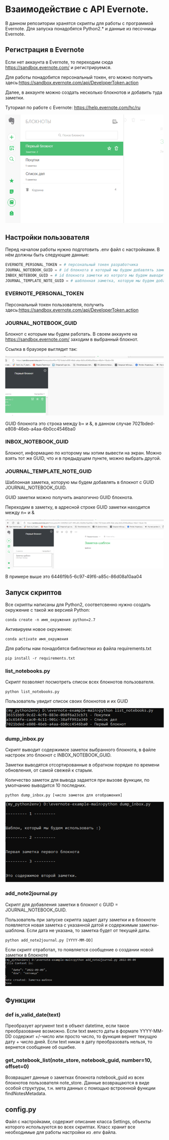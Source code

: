 # Взаимодействие с API Evernote.

В данном репозитории хранятся скрипты для работы с программой Evernote.
Для запуска понадобятся Python2.* и данные из песочницы Evernote.

## Регистрация в Evernote

Если нет аккаунта в Evernote, то переходим сюда https://sandbox.evernote.com/ и регистрируемся. 

Для работы понадобится персональный токен, его можно получить здесь:https://sandbox.evernote.com/api/DeveloperToken.action

Далее, в аккаунте можно создать несколько блокнотов и добавить туда заметки.

Туториал по работе с Evernote: https://help.evernote.com/hc/ru

![](https://github.com/atskayasatana/Images/blob/1b2a82d30d041434b58a9fbc0e303f144a517735/%D0%91%D0%BB%D0%BE%D0%BA%D0%BD%D0%BE%D1%82%D1%8B.png)

## Настройки пользователя

Перед началом работы нужно подготовить .env файл с настройками. В нём должны быть следующие данные:
``` Python
EVERNOTE_PERSONAL_TOKEN = # персональный токен разработчика
JOURNAL_NOTEBOOK_GUID = # id блокнота в который мы будем добавлять заметки
INBOX_NOTEBOOK_GUID = # id блокнота заметки из котрого мы будем выводить на экран
JOURNAL_TEMPLATE_NOTE_GUID = # шаблонная заметка, которую мы будем добавлять в блокнот
```
### EVERNOTE_PERSONAL_TOKEN 
Персональный токен пользователя, получить здесь:https://sandbox.evernote.com/api/DeveloperToken.action

### JOURNAL_NOTEBOOK_GUID 
Блокнот с которым мы будем работать. В своем аккаунте на https://sandbox.evernote.com/ заходим в выбранный блокнот.

Ссылка в браузере выглядит так:

![](https://github.com/atskayasatana/Images/blob/41b47b363a821c6df765e093d5a5f8eb51494a6f/bloknote_guid.png)

GUID блокнота это строка между b= и &, в данном случае 7021bded-e808-46eb-a4aa-6b0cc4546ba0

### INBOX_NOTEBOOK_GUID

Блокнот, информацию по которому мы хотим вывести на экран. Можно взять тот же GUID, что и в предыдущем пункте, можно выбрать другой.

### JOURNAL_TEMPLATE_NOTE_GUID

Шаблонная заметка, которую мы будем добавлять в блокнот с GUID JOURNAL_NOTEBOOK_GUID.

GUID заметки можно получить аналогично GUID блокнота. 

Переходим в заметку, в адресной строке GUID заметки находится между n= и &

![](https://github.com/atskayasatana/Images/blob/bc8aeeb6b91c8be13117c5a21c049b1bbfed012e/note_guid.png)

В примере выше это 6446f9b5-6c97-49f6-a85c-86d08a10aa04

## Запуск скриптов

Все скрипты написаны для Python2, соответсвенно нужно создать окружение с такой же версией Python:
```
conda create -n имя_окружения python=2.7
```
Активируем новое окружение:

```
conda activate имя_окружения

```

Для работы нам понадобятся библиотеки из файла requirements.txt

```
pip install -r requirements.txt
```
### list_notebooks.py

Скрипт позволяет посмотреть список всех блокнотов пользователя.

```
python list_notebooks.py
```
Пользователь увидит список своих блокнотов и их GUID

![](https://github.com/atskayasatana/Images/blob/470e360b2b7da8f0160bb96ab5217c1842fd4b0c/list_notebooks.png)

### dump_inbox.py 

Скрипт выводит содержимое заметок выбранного блокнота, в файле настроек это блокнот с  INBOX_NOTEBOOK_GUID.

Заметки выводятся отсортированные в обратном порядке по времени обновления, от самой свежей к старым. 

Количество заметок для вывода задается при вызове функции, по умолчанию выводится 10 последних.

```
python dump_inbox.py [число заметок для отображения]

```
![](https://github.com/atskayasatana/Images/blob/7c752d24e3eeac5799a5d1d5795b4d31b4256ecc/dump_inbox.png)

### add_note2journal.py

Скрипт для добавления заметки в блокнот с GUID = JOURNAL_NOTEBOOK_GUID. 

Пользователь при запуске скрипта задает дату заметки и в блокноте появляется новая заметка с указанной датой и содержимым заметки-шаблона. Если дата не указана, то заметка будет от текущей даты.

```
python add_note2journal.py [YYYY-MM-DD]
```

Если скрипт отработал, то появляется сообщение о создании новой заметки в блокноте
![](https://github.com/atskayasatana/Images/blob/f60c4feb11a98c1707b84790c4ae11434192ca87/add_note2journal.png)

## Функции
### def is_valid_date(text)

Преобразует аргумент text в объект datetime, если такое преобразование возможно.
Если text вместо даты в формате YYYY-MM-DD содержит +/-число или просто число, то функция вернет текущую дату + число дней.
Если text никак в дату преобразовать нельзя, то вернется сообщение об ошибке.

### get_notebook_list(note_store, notebook_guid, number=10, offset=0)

Возвращает данные о заметках блокнота notebook_guid из всех блокнотов пользователя note_store. 
Данные возвращаются в виде особой структуры, т.н. мета данных c помощью встроенной функции findNotesMetadata.

## config.py

Файл с настройками, содержит описание класса Settings, объекты которого используются во всех скриптах.
Класс хранит все необходимые для работы настройки из .env файла.














